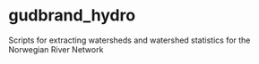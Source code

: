 # gudbrand_hydro
Scripts for extracting watersheds and watershed statistics for the Norwegian River Network

